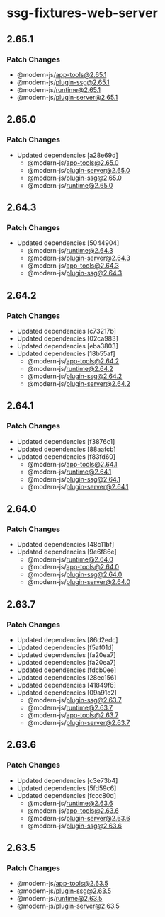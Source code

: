 # ssg-fixtures-web-server

## 2.65.1

### Patch Changes

- @modern-js/app-tools@2.65.1
- @modern-js/plugin-ssg@2.65.1
- @modern-js/runtime@2.65.1
- @modern-js/plugin-server@2.65.1

## 2.65.0

### Patch Changes

- Updated dependencies [a28e69d]
  - @modern-js/app-tools@2.65.0
  - @modern-js/plugin-server@2.65.0
  - @modern-js/plugin-ssg@2.65.0
  - @modern-js/runtime@2.65.0

## 2.64.3

### Patch Changes

- Updated dependencies [5044904]
  - @modern-js/runtime@2.64.3
  - @modern-js/plugin-server@2.64.3
  - @modern-js/app-tools@2.64.3
  - @modern-js/plugin-ssg@2.64.3

## 2.64.2

### Patch Changes

- Updated dependencies [c73217b]
- Updated dependencies [02ca983]
- Updated dependencies [eba3803]
- Updated dependencies [18b55af]
  - @modern-js/app-tools@2.64.2
  - @modern-js/runtime@2.64.2
  - @modern-js/plugin-ssg@2.64.2
  - @modern-js/plugin-server@2.64.2

## 2.64.1

### Patch Changes

- Updated dependencies [f3876c1]
- Updated dependencies [88aafcb]
- Updated dependencies [f83fd60]
  - @modern-js/app-tools@2.64.1
  - @modern-js/runtime@2.64.1
  - @modern-js/plugin-ssg@2.64.1
  - @modern-js/plugin-server@2.64.1

## 2.64.0

### Patch Changes

- Updated dependencies [48c11bf]
- Updated dependencies [9e6f86e]
  - @modern-js/runtime@2.64.0
  - @modern-js/app-tools@2.64.0
  - @modern-js/plugin-ssg@2.64.0
  - @modern-js/plugin-server@2.64.0

## 2.63.7

### Patch Changes

- Updated dependencies [86d2edc]
- Updated dependencies [f5af01d]
- Updated dependencies [fa20ea7]
- Updated dependencies [fa20ea7]
- Updated dependencies [fdcb0ee]
- Updated dependencies [28ec156]
- Updated dependencies [41849f6]
- Updated dependencies [09a91c2]
  - @modern-js/plugin-ssg@2.63.7
  - @modern-js/runtime@2.63.7
  - @modern-js/app-tools@2.63.7
  - @modern-js/plugin-server@2.63.7

## 2.63.6

### Patch Changes

- Updated dependencies [c3e73b4]
- Updated dependencies [5fd59c6]
- Updated dependencies [fccc80d]
  - @modern-js/runtime@2.63.6
  - @modern-js/app-tools@2.63.6
  - @modern-js/plugin-server@2.63.6
  - @modern-js/plugin-ssg@2.63.6

## 2.63.5

### Patch Changes

- @modern-js/app-tools@2.63.5
- @modern-js/plugin-ssg@2.63.5
- @modern-js/runtime@2.63.5
- @modern-js/plugin-server@2.63.5
